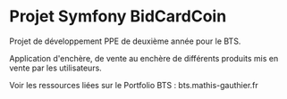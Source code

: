 # **Projet Symfony BidCardCoin**
Projet de développement PPE de deuxième année pour le BTS.

Application d'enchère, de vente au enchère de différents produits mis en vente par les utilisateurs.

Voir les ressources liées sur le Portfolio BTS : bts.mathis-gauthier.fr

